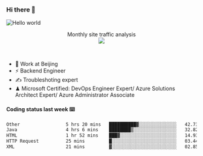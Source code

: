 ### Hi there 👋

<img src="https://raw.githubusercontent.com/sagar-viradiya/sagar-viradiya/master/resources/banner.png" alt="Hello world">
<p align="center"> 
 Monthly site traffic analysis <br/>
  <img src="https://profile-counter.glitch.me/youszoe/count.svg" />
</p>
<br/>

- 🍻 Work at Beijing 
- ⚡ Backend Engineer
- ✍️ Troubleshoting expert
- ♟  Microsoft Certified: DevOps Engineer Expert/ Azure Solutions Architect Expert/ Azure Administrator Associate

#### Coding status last week ⌨️

<!--START_SECTION:waka-->

```txt
Other                 5 hrs 20 mins   ██████████▓░░░░░░░░░░░░░░   42.73 %
Java                  4 hrs 6 mins    ████████▒░░░░░░░░░░░░░░░░   32.82 %
HTML                  1 hr 52 mins    ███▓░░░░░░░░░░░░░░░░░░░░░   14.93 %
HTTP Request          25 mins         █░░░░░░░░░░░░░░░░░░░░░░░░   03.44 %
XML                   21 mins         ▓░░░░░░░░░░░░░░░░░░░░░░░░   02.85 %
```

<!--END_SECTION:waka-->

<br/>
<center><img src="http://ghchart.rshah.org/409ba5/yousazoe" alt="" /></center>


